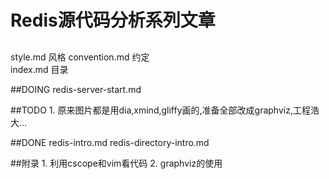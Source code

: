 # Redis源代码分析系列文章

##
style.md 风格
convention.md 约定 	
index.md 目录

##DOING
redis-server-start.md

##TODO
	1. 原来图片都是用dia,xmind,gliffy画的,准备全部改成graphviz,工程浩大...

##DONE
redis-intro.md
redis-directory-intro.md


##附录
	1. 利用cscope和vim看代码
	2. graphviz的使用
